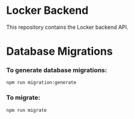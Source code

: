 # Locker Backend

This repository contains the Locker backend API.

# Database Migrations

### To generate database migrations:

`npm run migration:generate`

### To migrate:

`npm run migrate`
